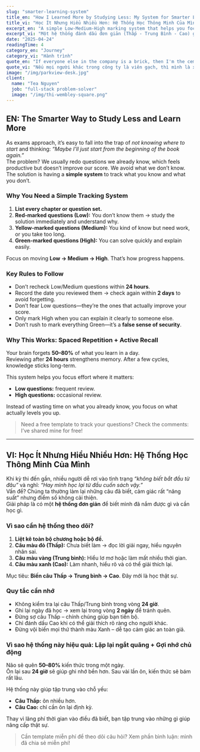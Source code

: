 ```yaml
---
slug: "smarter-learning-system"
title_en: "How I Learned More by Studying Less: My System for Smarter Learning"
title_vi: "Học Ít Nhưng Hiểu Nhiều Hơn: Hệ Thống Học Thông Minh Của Mình"
excerpt_en: "A simple Low-Medium-High marking system that helps you focus on what you don’t know and actually improve."
excerpt_vi: "Một hệ thống đánh dấu đơn giản (Thấp - Trung Bình - Cao) giúp bạn tập trung vào điều chưa biết và thật sự tiến bộ."
date: "2025-04-24"
readingTime: 4
category_en: "Journey"
category_vi: "Hành trình"
quote_en: "If everyone else in the company is a brick, then I'm the cement: filling the gaps to make the whole structure solid."
quote_vi: "Nếu mọi người khác trong công ty là viên gạch, thì mình là xi măng: lấp đầy những khoảng trống để cả cấu trúc vững chắc hơn."
image: "/img/parkview-desk.jpg"
client:
  name: "Tea Nguyen"
  job: "full-stack problem-solver"
  image: "/img/thi-wembley-square.png"
---
```


## EN: The Smarter Way to Study Less and Learn More

As exams approach, it’s easy to fall into the trap of *not knowing where to start* and thinking: *“Maybe I’ll just start from the beginning of the book again.”*  
The problem? We usually redo questions we already know, which feels productive but doesn’t improve our score. We avoid what we don’t know.  
The solution is having a **simple system** to track what you know and what you don’t.

### Why You Need a Simple Tracking System

1. **List every chapter or question set.**  
2. **Red-marked questions (Low):** You don’t know them → study the solution immediately and understand why.  
3. **Yellow-marked questions (Medium):** You kind of know but need work, or you take too long.  
4. **Green-marked questions (High):** You can solve quickly and explain easily.

Focus on moving **Low → Medium → High**. That’s how progress happens.

### Key Rules to Follow
- Don’t recheck Low/Medium questions within **24 hours**.  
- Record the date you reviewed them → check again within **2 days** to avoid forgetting.  
- Don’t fear Low questions—they’re the ones that actually improve your score.  
- Only mark High when you can explain it clearly to someone else.  
- Don’t rush to mark everything Green—it’s a **false sense of security**.

### Why This Works: Spaced Repetition + Active Recall

Your brain forgets **50–80%** of what you learn in a day.  
Reviewing after **24 hours** strengthens memory. After a few cycles, knowledge sticks long-term.

This system helps you focus effort where it matters:  
- **Low questions:** frequent review.  
- **High questions:** occasional review.

Instead of wasting time on what you already know, you focus on what actually levels you up.

> Need a free template to track your questions? Check the comments: I’ve shared mine for free!

---

## VI: Học Ít Nhưng Hiểu Nhiều Hơn: Hệ Thống Học Thông Minh Của Mình

Khi kỳ thi đến gần, nhiều người dễ rơi vào tình trạng *“không biết bắt đầu từ đâu”* và nghĩ: *“Hay mình học lại từ đầu cuốn sách vậy.”*  
Vấn đề? Chúng ta thường làm lại những câu đã biết, cảm giác rất “năng suất” nhưng điểm số không cải thiện.  
Giải pháp là có một **hệ thống đơn giản** để biết mình đã nắm được gì và cần học gì.

### Vì sao cần hệ thống theo dõi?

1. **Liệt kê toàn bộ chương hoặc bộ đề.**  
2. **Câu màu đỏ (Thấp):** Chưa biết làm → đọc lời giải ngay, hiểu nguyên nhân sai.  
3. **Câu màu vàng (Trung bình):** Hiểu lơ mơ hoặc làm mất nhiều thời gian.  
4. **Câu màu xanh (Cao):** Làm nhanh, hiểu rõ và có thể giải thích lại.

Mục tiêu: **Biến câu Thấp → Trung bình → Cao**. Đây mới là học thật sự.

### Quy tắc cần nhớ
- Không kiểm tra lại câu Thấp/Trung bình trong vòng **24 giờ**.  
- Ghi lại ngày đã học → xem lại trong vòng **2 ngày** để tránh quên.  
- Đừng sợ câu Thấp – chính chúng giúp bạn tiến bộ.  
- Chỉ đánh dấu Cao khi có thể giải thích rõ ràng cho người khác.  
- Đừng vội biến mọi thứ thành màu Xanh – dễ tạo cảm giác an toàn giả.

### Vì sao hệ thống này hiệu quả: Lặp lại ngắt quãng + Gợi nhớ chủ động

Não sẽ quên **50–80%** kiến thức trong một ngày.  
Ôn lại sau **24 giờ** sẽ giúp ghi nhớ bền hơn. Sau vài lần ôn, kiến thức sẽ bám rất lâu.

Hệ thống này giúp tập trung vào chỗ yếu:  
- **Câu Thấp:** ôn nhiều hơn.  
- **Câu Cao:** chỉ cần ôn lại định kỳ.

Thay vì lãng phí thời gian vào điều đã biết, bạn tập trung vào những gì giúp nâng cấp thật sự.

> Cần template miễn phí để theo dõi câu hỏi? Xem phần bình luận: mình đã chia sẻ miễn phí!
